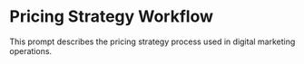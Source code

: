 # Pricing Strategy Workflow

This prompt describes the pricing strategy process used in digital marketing operations.
